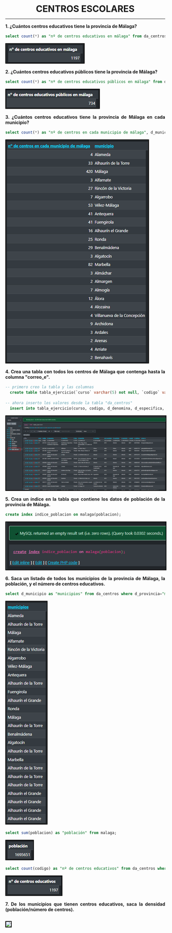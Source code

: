 <style>
  h1{
    text-align: center;
    font-weight: bold;
    border: none;
    margin-bottom: 0px;
  }

  p{
    text-align: justify;
  }

  img{
    border: 2px solid black;
  }

  #ex{
    border: none;
  }
</style>

<h1>CENTROS ESCOLARES</h1>

<hr>

<p><b>1. ¿Cuántos centros educativos tiene la provincia de Málaga?</b></p>

```sql
select count(*) as "nº de centros educativos en málaga" from da_centros where d_provincia="málaga";
```

<img src="img/1.png">

<p><b>2. ¿Cuántos centros educativos públicos tiene la provincia de Málaga?</b></p>

```sql
select count(*) as "nº de centros educativos públicos en málaga" from da_centros where d_tipo="público" and d_provincia="málaga";
```

<img src="img/2.png">

<p><b>3. ¿Cuántos centros educativos tiene la provincia de Málaga en cada municipio?</b></p>

```sql
select count(*) as "nº de centros en cada municipio de málaga", d_municipio as "municipio" from da_centros where d_provincia="málaga" group by d_municipio;
```

<img src="img/3.png">

<p><b>4. Crea una tabla con todos los centros de Málaga que contenga hasta la columna "correo_e".</b></p>

```sql
-- primero creo la tabla y las columnas
  create table tabla_ejercicio(`curso` varchar(5) not null, `codigo` varchar(8) not null, `d_denomina` varchar(70) not null, `d_especifica` varchar(89) not null, `d_tipo` varchar(7) not null, `d_domicilio` varchar(76) not null, `d_localidad` varchar(35) not null, `cod_municipio` varchar(13) not null, `d_municipio` varchar(32) not null, `d_provincia` varchar(11) not null, `c_postal` varchar(8) not null, `n_telefono` varchar(10) not null, `correo_e` varchar(70) not null, primary key(`codigo`));

-- ahora inserto los valores desde la tabla "da_centros"
  insert into tabla_ejercicio(curso, codigo, d_denomina, d_especifica, d_tipo, d_domicilio, d_localidad, cod_municipio, d_municipio, d_provincia, c_postal, n_telefono, correo_e) select curso, codigo, d_denomina, d_especifica, d_tipo, d_domicilio, d_localidad, cod_municipio, d_municipio, d_provincia, c_postal, n_telefono, correo_e from da_centros;
```

<img src="img/4.png">

<p><b>5. Crea un índice en la tabla que contiene los datos de población de la provincia de Málaga.</b></p>

```sql
create index indice_poblacion on malaga(poblacion);
```

<img src="img/5.png">

<p><b>6. Saca un listado de todos los municipios de la provincia de Málaga, la población, y el número de centros educativos.</b></p>

```sql
select d_municipio as "municipios" from da_centros where d_provincia="málaga";
```

<img src="img/6.1.png">

```sql
select sum(poblacion) as "población" from malaga;
```

<img src="img/6.2.png">

```sql
select count(codigo) as "nº de centros educativos" from da_centros where d_provincia="málaga";
```

<img src="img/6.3.png">

<p><b>7. De los municipios que tienen centros educativos, saca la densidad (población/número de centros).</b></p>

```sql

```

<img src="img/7.png">